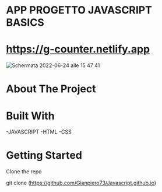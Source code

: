 # APP PROGETTO JAVASCRIPT BASICS

# https://g-counter.netlify.app

![Schermata 2022-06-24 alle 15 47 41](https://user-images.githubusercontent.com/80164691/175549235-dfcb5830-1786-4247-921d-830407c5fe9e.png)

# About The Project
 
# Built With

-JAVASCRIPT
-HTML
-CSS
  
# Getting Started

Clone the repo

git clone (https://github.com/Gianpiero73/Javascript.github.io)
